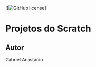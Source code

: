 ![![GitHub license](https://img.shields.io/github/license/gabpereiraa/scratchproject?style=flat-square)]
# Projetos do Scratch
## Autor
Gabriel Anastácio
